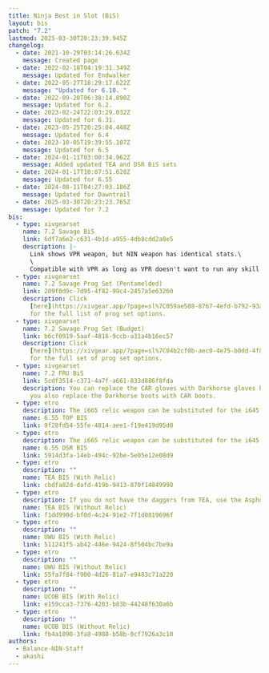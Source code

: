 ```yaml
---
title: Ninja Best in Slot (BiS)
layout: bis
patch: "7.2"
lastmod: 2025-03-30T20:23:39.945Z
changelog:
  - date: 2021-10-29T03:14:26.634Z
    message: Created page
  - date: 2022-02-18T04:19:31.349Z
    message: Updated for Endwalker
  - date: 2022-05-27T18:29:17.622Z
    message: "Updated for 6.10. "
  - date: 2022-09-20T06:38:14.890Z
    message: Updated for 6.2.
  - date: 2023-02-24T22:03:29.032Z
    message: Updated for 6.31.
  - date: 2023-05-25T20:25:04.448Z
    message: Updated for 6.4
  - date: 2023-10-05T19:39:55.107Z
    message: Updated for 6.5
  - date: 2024-01-11T03:00:34.962Z
    message: Added updated TEA and DSR BiS sets
  - date: 2024-01-17T10:07:51.628Z
    message: Updated for 6.55
  - date: 2024-08-11T04:27:03.186Z
    message: Updated for Dawntrail
  - date: 2025-03-30T20:23:23.765Z
    message: Updated for 7.2
bis:
  - type: xivgearset
    name: 7.2 Savage BiS
    link: 6df7a6e2-c631-4b1d-a955-4db8cdd2a8e5
    description: |-
      Link shows VPR weapon, but NIN weapon has identical stats.\
      \
      Compatible with VPR as long as VPR doesn't want to run any skill speed.
  - type: xivgearset
    name: 7.2 Savage Prog Set (Pentamelded)
    link: 209f0d9c-7d95-4f82-99c4-2457a5e63260
    description: Click
      [here](https://xivgear.app/?page=sl%7C059ae508-8767-4efd-b792-93ae0d161415)
      for the full list of prog set options.
  - type: xivgearset
    name: 7.2 Savage Prog Set (Budget)
    link: b6cf0919-5aaf-4816-9ccb-a31a4b16ec57
    description: Click
      [here](https://xivgear.app/?page=sl%7C04b2cf0b-aec0-4e75-b0dd-4f8e843ccef4)
      for the full set of prog set options.
  - type: xivgearset
    name: 7.2 FRU BiS
    link: 5cdf3514-c371-4a7f-a661-833d886f8fda
    description: You can replace the CAR gloves with Darkhorse gloves but only if
      you also replace the Darkhorse boots with CAR boots.
  - type: etro
    description: The i665 relic weapon can be substituted for the i645 relic.
    name: 6.55 TOP BIS
    link: 9f28fd54-55fe-4814-aee1-f19e419d95d0
  - type: etro
    description: The i665 relic weapon can be substituted for the i645 relic.
    name: 6.55 DSR BIS
    link: 5914d3fa-14eb-494c-92be-5e05e12e08d9
  - type: etro
    description: ""
    name: TEA BIS (With Relic)
    link: cbdfa82d-dafd-419b-9413-870f14849998
  - type: etro
    description: If you do not have the daggers from TEA, use the Asphodelos daggers.
    name: TEA BIS (Without Relic)
    link: f1dd990d-bf0d-4c24-91e2-7f1d0819696f
  - type: etro
    description: ""
    name: UWU BIS (With Relic)
    link: 511241f5-ab42-446e-9424-8f504bc7be9a
  - type: etro
    description: ""
    name: UWU BIS (Without Relic)
    link: 55fa7f84-f900-4d26-81a7-e9483c71a220
  - type: etro
    description: ""
    name: UCOB BIS (With Relic)
    link: e159cca3-7376-4203-b83b-44248f630a6b
  - type: etro
    description: ""
    name: UCOB BIS (Without Relic)
    link: fb4a1090-3fa8-4980-b58b-0cf7926a3c10
authors:
  - Balance-NIN-Staff
  - akashi
---
```

